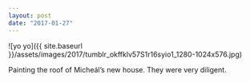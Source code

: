```yaml
---
layout: post
date: "2017-01-27"
---
```


![yo yo]({{ site.baseurl }}/assets/images/2017/tumblr_okffklv57S1r16syio1_1280-1024x576.jpg)

Painting the roof of Micheál’s new house. They were very diligent.
